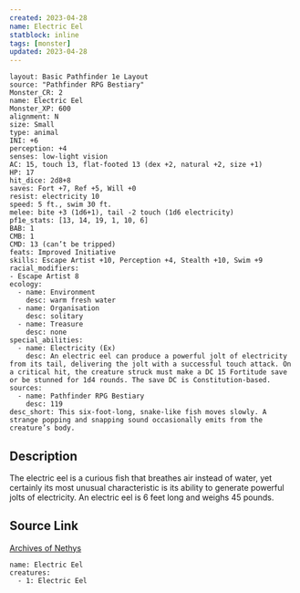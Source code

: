 ```yaml
---
created: 2023-04-28
name: Electric Eel
statblock: inline
tags: [monster]
updated: 2023-04-28
---
```

```statblock
layout: Basic Pathfinder 1e Layout
source: "Pathfinder RPG Bestiary"
Monster_CR: 2
name: Electric Eel
Monster_XP: 600
alignment: N
size: Small
type: animal
INI: +6
perception: +4
senses: low-light vision
AC: 15, touch 13, flat-footed 13 (dex +2, natural +2, size +1)
HP: 17
hit_dice: 2d8+8
saves: Fort +7, Ref +5, Will +0
resist: electricity 10
speed: 5 ft., swim 30 ft.
melee: bite +3 (1d6+1), tail -2 touch (1d6 electricity)
pf1e_stats: [13, 14, 19, 1, 10, 6]
BAB: 1
CMB: 1
CMD: 13 (can’t be tripped)
feats: Improved Initiative
skills: Escape Artist +10, Perception +4, Stealth +10, Swim +9
racial_modifiers:
- Escape Artist 8
ecology:
  - name: Environment
    desc: warm fresh water
  - name: Organisation
    desc: solitary
  - name: Treasure
    desc: none
special_abilities:
  - name: Electricity (Ex)
    desc: An electric eel can produce a powerful jolt of electricity from its tail, delivering the jolt with a successful touch attack. On a critical hit, the creature struck must make a DC 15 Fortitude save or be stunned for 1d4 rounds. The save DC is Constitution-based.
sources:
  - name: Pathfinder RPG Bestiary
    desc: 119
desc_short: This six-foot-long, snake-like fish moves slowly. A strange popping and snapping sound occasionally emits from the creature’s body.
```
## Description
The electric eel is a curious fish that breathes air instead of water, yet certainly its most unusual characteristic is its ability to generate powerful jolts of electricity. An electric eel is 6 feet long and weighs 45 pounds.
## Source Link
[Archives of Nethys](https://aonprd.com/MonsterDisplay.aspx?ItemName=Electric%20Eel)
```encounter-table
name: Electric Eel
creatures:
  - 1: Electric Eel
```
